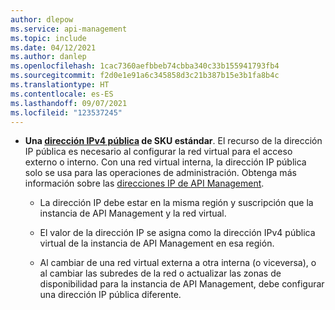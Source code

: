 ```yaml
---
author: dlepow
ms.service: api-management
ms.topic: include
ms.date: 04/12/2021
ms.author: danlep
ms.openlocfilehash: 1cac7360aefbbeb74cbba340c33b155941793fb4
ms.sourcegitcommit: f2d0e1e91a6c345858d3c21b387b15e3b1fa8b4c
ms.translationtype: HT
ms.contentlocale: es-ES
ms.lasthandoff: 09/07/2021
ms.locfileid: "123537245"
---
```

* **Una [dirección IPv4 pública](../articles/virtual-network/public-ip-addresses.md#standard) de SKU estándar**. El recurso de la dirección IP pública es necesario al configurar la red virtual para el acceso externo o interno. Con una red virtual interna, la dirección IP pública solo se usa para las operaciones de administración. Obtenga más información sobre las [direcciones IP de API Management](../articles/api-management/api-management-howto-ip-addresses.md).

  * La dirección IP debe estar en la misma región y suscripción que la instancia de API Management y la red virtual.

  * El valor de la dirección IP se asigna como la dirección IPv4 pública virtual de la instancia de API Management en esa región. 

  * Al cambiar de una red virtual externa a otra interna (o viceversa), o al cambiar las subredes de la red o actualizar las zonas de disponibilidad para la instancia de API Management, debe configurar una dirección IP pública diferente. 

